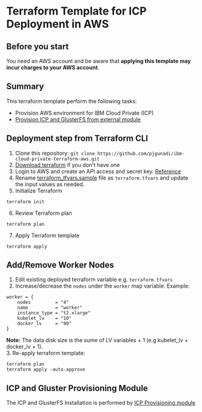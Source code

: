 # Terraform Template for ICP Deployment in AWS

## Before you start
You need an AWS account and be aware that **applying this template may incur charges to your AWS account**.

## Summary
This terraform template perform the following tasks:
- Provision AWS environment for IBM Cloud Private (ICP)
- [Provision ICP and GlusterFS from external module](https://github.com/pjgunadi/terraform-module-icp-deploy)

## Deployment step from Terraform CLI
1. Clone this repository: `git clone https://github.com/pjgunadi/ibm-cloud-private-terraform-aws.git`
2. [Download terraform](https://www.terraform.io/) if you don't have one
3. Login to AWS and create an API access and secret key. [Reference](https://docs.aws.amazon.com/IAM/latest/UserGuide/id_credentials_access-keys.html)
4. Rename [terraform_tfvars.sample](terraform_tfvars.sample) file as `terraform.tfvars` and update the input values as needed.
5. Initialize Terraform
```
terraform init
```
6. Review Terraform plan
```
terraform plan
```
7. Apply Terraform template
```
terraform apply
```
## Add/Remove Worker Nodes
1. Edit existing deployed terraform variable e.g. `terraform.tfvars`
2. Increase/decrease the `nodes` under the `worker` map variable. Example:
```
worker = {
    nodes         = "4"
    name          = "worker"
    instance_type = "t2.xlarge"
    kubelet_lv    = "10"
    docker_lv     = "90"
}
```
**Note:** The data disk size is the sume of LV variables + 1 (e.g kubelet_lv + docker_lv + 1).  
3. Re-apply terraform template:
```
terraform plan
terraform apply -auto-approve
```
## ICP and Gluster Provisioning Module
The ICP and GlusterFS Installation is performed by [ICP Provisioning module](https://github.com/pjgunadi/terraform-module-icp-deploy) 
